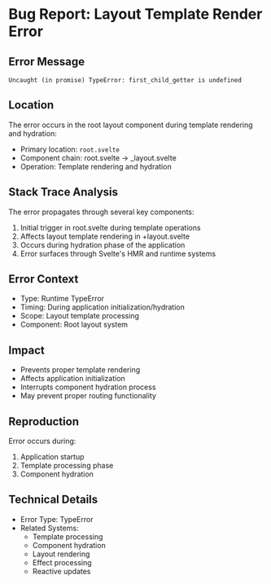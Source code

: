 # Bug Report: Layout Template Render Error

## Error Message
```
Uncaught (in promise) TypeError: first_child_getter is undefined
```

## Location
The error occurs in the root layout component during template rendering and hydration:
- Primary location: `root.svelte`
- Component chain: root.svelte -> _layout.svelte
- Operation: Template rendering and hydration

## Stack Trace Analysis
The error propagates through several key components:
1. Initial trigger in root.svelte during template operations
2. Affects layout template rendering in +layout.svelte
3. Occurs during hydration phase of the application
4. Error surfaces through Svelte's HMR and runtime systems

## Error Context
- Type: Runtime TypeError
- Timing: During application initialization/hydration
- Scope: Layout template processing
- Component: Root layout system

## Impact
- Prevents proper template rendering
- Affects application initialization
- Interrupts component hydration process
- May prevent proper routing functionality

## Reproduction
Error occurs during:
1. Application startup
2. Template processing phase
3. Component hydration

## Technical Details
- Error Type: TypeError
- Related Systems:
  - Template processing
  - Component hydration
  - Layout rendering
  - Effect processing
  - Reactive updates